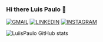 ### Hi there Luis Paulo 👋

[![GMAIL](https://img.shields.io/badge/Gmail-D14836?style=for-the-badge&logo=gmail&logoColor=white)](luispaulolopesg@gmail.com)
[![LINKEDIN](https://img.shields.io/badge/LinkedIn-0077B5?style=for-the-badge&logo=linkedin&logoColor=white)](https://www.linkedin.com/in/luis-p-l-gon%C3%A7alves/)
[![INSTAGRAM](https://img.shields.io/badge/Instagram-E4405F?style=for-the-badge&logo=instagram&logoColor=white)](https://www.instagram.com/luiisin03/)

![LuiisPaulo GitHub stats](https://github-readme-stats.vercel.app/api?username=LuiisPaulo&show_icons=true&theme=radical)

<!-- Acrescentar depois --> 
<div style="display: incline_block"><br/>
  <img>
  
</div>
